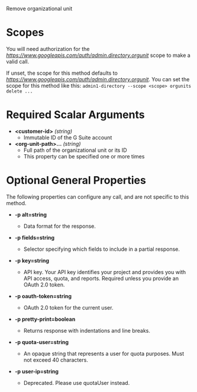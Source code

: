Remove organizational unit
# Scopes

You will need authorization for the *https://www.googleapis.com/auth/admin.directory.orgunit* scope to make a valid call.

If unset, the scope for this method defaults to *https://www.googleapis.com/auth/admin.directory.orgunit*.
You can set the scope for this method like this: `admin1-directory --scope <scope> orgunits delete ...`
# Required Scalar Arguments
* **&lt;customer-id&gt;** *(string)*
    - Immutable ID of the G Suite account
* **&lt;org-unit-path&gt;...** *(string)*
    - Full path of the organizational unit or its ID
    - This property can be specified one or more times
# Optional General Properties

The following properties can configure any call, and are not specific to this method.

* **-p alt=string**
    - Data format for the response.

* **-p fields=string**
    - Selector specifying which fields to include in a partial response.

* **-p key=string**
    - API key. Your API key identifies your project and provides you with API access, quota, and reports. Required unless you provide an OAuth 2.0 token.

* **-p oauth-token=string**
    - OAuth 2.0 token for the current user.

* **-p pretty-print=boolean**
    - Returns response with indentations and line breaks.

* **-p quota-user=string**
    - An opaque string that represents a user for quota purposes. Must not exceed 40 characters.

* **-p user-ip=string**
    - Deprecated. Please use quotaUser instead.
